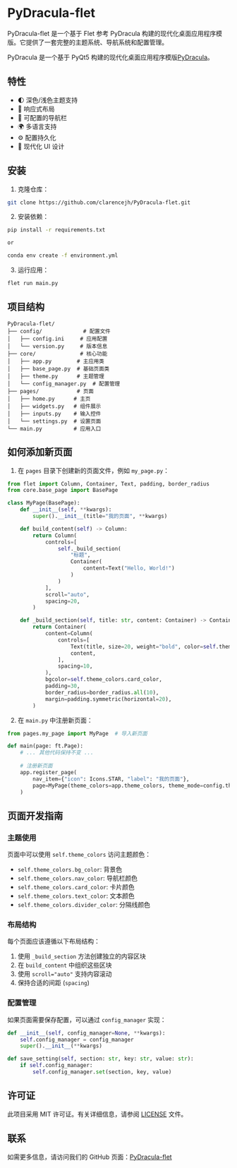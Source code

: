 # PyDracula-flet

PyDracula-flet 是一个基于 Flet 参考 PyDracula 构建的现代化桌面应用程序模版。它提供了一套完整的主题系统、导航系统和配置管理。

PyDracula 是一个基于 PyQt5 构建的现代化桌面应用程序模版[PyDracula](https://github.com/Wanderson-Magalhaes/Modern_GUI_PyDracula_PySide6_or_PyQt6)。

## 特性

- 🌓 深色/浅色主题支持
- 📱 响应式布局
- 🎯 可配置的导航栏
- 🌍 多语言支持
- ⚙️ 配置持久化
- 🎨 现代化 UI 设计

## 安装

1. 克隆仓库：

```bash
git clone https://github.com/clarencejh/PyDracula-flet.git
```

2. 安装依赖：

```bash
pip install -r requirements.txt

or

conda env create -f environment.yml
```

3. 运行应用：

```bash
flet run main.py
```

## 项目结构

```
PyDracula-flet/
├── config/             # 配置文件
│   ├── config.ini     # 应用配置
│   └── version.py     # 版本信息
├── core/              # 核心功能
│   ├── app.py        # 主应用类
│   ├── base_page.py  # 基础页面类
│   ├── theme.py      # 主题管理
│   └── config_manager.py  # 配置管理
├── pages/            # 页面
│   ├── home.py      # 主页
│   ├── widgets.py   # 组件展示
│   ├── inputs.py    # 输入控件
│   └── settings.py  # 设置页面
└── main.py          # 应用入口
```

## 如何添加新页面

1. 在 `pages` 目录下创建新的页面文件，例如 `my_page.py`：

```python
from flet import Column, Container, Text, padding, border_radius
from core.base_page import BasePage

class MyPage(BasePage):
    def __init__(self, **kwargs):
        super().__init__(title="我的页面", **kwargs)

    def build_content(self) -> Column:
        return Column(
            controls=[
                self._build_section(
                    "标题",
                    Container(
                        content=Text("Hello, World!")
                    )
                )
            ],
            scroll="auto",
            spacing=20,
        )

    def _build_section(self, title: str, content: Container) -> Container:
        return Container(
            content=Column(
                controls=[
                    Text(title, size=20, weight="bold", color=self.theme_colors.text_color),
                    content,
                ],
                spacing=10,
            ),
            bgcolor=self.theme_colors.card_color,
            padding=30,
            border_radius=border_radius.all(10),
            margin=padding.symmetric(horizontal=20),
        )
```

2. 在 `main.py` 中注册新页面：

```python
from pages.my_page import MyPage  # 导入新页面

def main(page: ft.Page):
    # ... 其他代码保持不变 ...
    
    # 注册新页面
    app.register_page(
        nav_item={"icon": Icons.STAR, "label": "我的页面"},
        page=MyPage(theme_colors=app.theme_colors, theme_mode=config.theme_mode)
    )
```

## 页面开发指南

### 主题使用

页面中可以使用 `self.theme_colors` 访问主题颜色：

- `self.theme_colors.bg_color`: 背景色
- `self.theme_colors.nav_color`: 导航栏颜色
- `self.theme_colors.card_color`: 卡片颜色
- `self.theme_colors.text_color`: 文本颜色
- `self.theme_colors.divider_color`: 分隔线颜色

### 布局结构

每个页面应该遵循以下布局结构：

1. 使用 `_build_section` 方法创建独立的内容区块
2. 在 `build_content` 中组织这些区块
3. 使用 `scroll="auto"` 支持内容滚动
4. 保持合适的间距 (`spacing`)

### 配置管理

如果页面需要保存配置，可以通过 `config_manager` 实现：

```python
def __init__(self, config_manager=None, **kwargs):
    self.config_manager = config_manager
    super().__init__(**kwargs)

def save_setting(self, section: str, key: str, value: str):
    if self.config_manager:
        self.config_manager.set(section, key, value)
```

## 许可证

此项目采用 MIT 许可证。有关详细信息，请参阅 [LICENSE](LICENSE) 文件。

## 联系

如需更多信息，请访问我们的 GitHub 页面：[PyDracula-flet](https://github.com/clarencejh/PyDracula-flet)